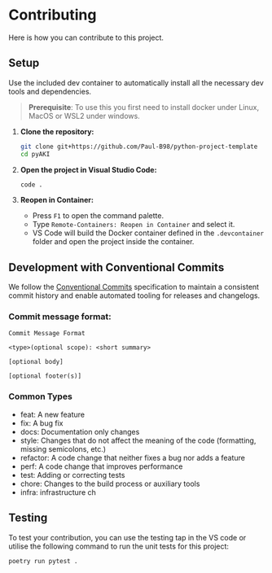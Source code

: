 # Contributing

Here is how you can contribute to this project.

## Setup

Use the included dev container to automatically install all the necessary dev tools and dependencies.

> **Prerequisite**: To use this you first need to install docker under Linux, MacOS or WSL2 under windows.

1. **Clone the repository:**
    ```bash
    git clone git+https://github.com/Paul-B98/python-project-template
    cd pyAKI
    ```

2. **Open the project in Visual Studio Code:**
    ```bash
    code .
    ```

3. **Reopen in Container:**
    - Press `F1` to open the command palette.
    - Type `Remote-Containers: Reopen in Container` and select it.
    - VS Code will build the Docker container defined in the `.devcontainer` folder and open the project inside the container.

## Development with Conventional Commits

We follow the [Conventional Commits]() specification to maintain a consistent commit history and enable automated tooling for releases and changelogs.

### Commit message format:
```
Commit Message Format

<type>(optional scope): <short summary>

[optional body]

[optional footer(s)]
```

### Common Types

- feat: A new feature
- fix: A bug fix
- docs: Documentation only changes
- style: Changes that do not affect the meaning of the code (formatting, missing semicolons, etc.)
- refactor: A code change that neither fixes a bug nor adds a feature
- perf: A code change that improves performance
- test: Adding or correcting tests
- chore: Changes to the build process or auxiliary tools
- infra: infrastructure ch



## Testing

To test your contribution, you can use the testing tap in the VS code or utilise the following command to run the unit tests for this project:

```shell
poetry run pytest .
```
